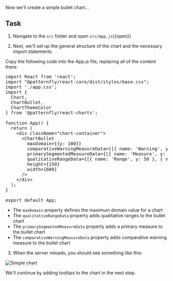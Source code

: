 Now we'll create a simple bullet chart...

## Task

1) Navigate to the `src` folder and open `src/App.js`{{open}}

2) Next, we'll set up the general structure of the chart and the necessary import statements.

Copy the following code into the App.js file, replacing all of the content there:

<pre class="file" data-filename="App.js" data-target="replace">
import React from 'react';
import "@patternfly/react-core/dist/styles/base.css";
import './app.css';
import {
  Chart,
  ChartBullet,
  ChartThemeColor
} from '@patternfly/react-charts';

function App() {
  return (
    &lt;div className=&quot;chart-container&quot;&gt;
      &lt;ChartBullet
        maxDomain={{y: 100}}
        comparativeWarningMeasureData={[{ name: &#39;Warning&#39;, y: 88 }]}
        primarySegmentedMeasureData={[{ name: &#39;Measure&#39;, y: 60 }]}
        qualitativeRangeData={[{ name: &#39;Range&#39;, y: 50 }, { name: &#39;Range&#39;, y: 75 }]}
        height={150}
        width={600}
      /&gt;
    &lt;/div&gt;
  );
}

export default App;
</pre>

- The `maxDomain` property defines the maximum domain value for a chart
- The `qualitativeRangeData` property adds qualitative ranges to the bullet chart
- The `primarySegmentedMeasureData` property adds a primary measure to the bullet chart
- The `comparativeWarningMeasureData` property adds comparative warning measure to the bullet chart

3) When the server reloads, you should see something like this:
<img src="module-bullet/assets/simple.png" alt="Simple chart" style="box-shadow: rgba(3, 3, 3, 0.2) 0px 1.25px 2.5px 0px;" />

We'll continue by adding tooltips to the chart in the next step.
